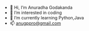 - 👋 Hi, I’m Anuradha Godakanda
- 👀 I’m interested in coding
- 🌱 I’m currently learning Python,Java
- 📫 anugppro@gmail.com

<!---
AnuradhaGP/AnuradhaGP is a ✨ special ✨ repository because its `README.md` (this file) appears on your GitHub profile.
You can click the Preview link to take a look at your changes.
--->
